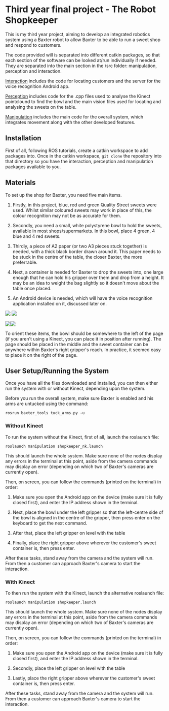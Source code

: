 # Third year final project - The Robot Shopkeeper

This is my third year project, aiming to develop an integrated robotics system using a Baxter robot to allow Baxter to be able to run a sweet shop and respond to customers.

The code provided will is separated into different catkin packages, so that each section of the software can be looked at/run individually if needed. They are separated into the main section in the /src folder: manipulation, perception and interaction.

[Interaction](https://github.com/um10kh/baxter-project/tree/master/src/interaction/src) includes the code for locating customers and the server for the voice recognition Android app.

[Perception](https://github.com/um10kh/baxter-project/tree/master/src/perception/src) includes code for the .cpp files used to analyse the Kinect pointclound to find the bowl and the main vision files used for locating and analysing the sweets on the table.

[Manipulation](https://github.com/um10kh/baxter-project/tree/master/src/manipulation/src) includes the main code for the overall system, which integrates movement along with the other developed features.

## Installation

First of all, following ROS tutorials, create a catkin workspace to add packages into. Once in the catkin workspace, ```git clone``` the repository into that directory so you have the interaction, perception and manipulation packages available to you.

## Materials

To set up the shop for Baxter, you need five main items. 

1. Firstly, in this project, blue, red and green Quality Street sweets were used. Whilst similar coloured sweets may work in place of this, the colour recognition may not be as accurate for them.

2. Secondly, you need a small, white polystyrene bowl to hold the sweets, available in most shops/supermarkets. In this bowl, place 4 green, 4 blue and 4 red sweets.

3. Thirdly, a piece of A2 paper (or two A3 pieces stuck together) is needed, with a thick black border drawn around it. This paper needs to be stuck in the centre of the table, the closer Baxter, the more preferrable.

4. Next, a container is needed for Baxter to drop the sweets into, one large enough that he can hold his gripper over them and drop from a height. It may be an idea to weight the bag slightly so it doesn't move about the table once placed.

5. An Android device is needed, which will have the voice recognition application installed on it, discussed later on.

![](https://github.com/um10kh/baxter-project/blob/master/readmeimages/bowl.jpg) ![](https://github.com/um10kh/baxter-project/blob/master/readmeimages/bag.jpg) 

![](https://github.com/um10kh/baxter-project/blob/master/readmeimages/paper.jpg)![](https://github.com/um10kh/baxter-project/blob/master/readmeimages/orientation.jpg)

To orient these items, the bowl should be somewhere to the left of the page (if you aren't using a Kinect, you can place it in position after running). The page should be placed in the middle and the sweet container can be anywhere within Baxter's right gripper's reach. In practice, it seemed easy to place it on the right of the page.

## User Setup/Running the System

Once you have all the files downloaded and installed, you can then either run the system with or without Kinect, depending upon the system.

Before you run the overall system, make sure Baxter is enabled and his arms are untucked using the command:

```rosrun baxter_tools tuck_arms.py -u```

### Without Kinect

To run the system without the Kinect, first of all, launch the roslaunch file:

```roslaunch manipulation shopkeeper_nk.launch```

This should launch the whole system. Make sure none of the nodes display any errors in the terminal at this point, aside from the camera commands may display an error (depending on which two of Baxter's cameras are currently open).

Then, on screen, you can follow the commands (printed on the terminal) in order:

1. Make sure you open the Android app on the device (make sure it is fully closed first), and enter the IP address shown in the terminal.

2. Next, place the bowl under the left gripper so that the left-centre side of the bowl is aligned in the centre of the gripper, then press enter on the keyboard to get the next command.

3. After that, place the left gripper on level with the table 

4. Finally, place the right gripper above wherever the customer's sweet container is, then press enter.



After these tasks, stand away from the camera and the system will run. From then a customer can approach Baxter's camera to start the interaction.

### With Kinect

To then run the system with the Kinect, launch the alternative roslaunch file:

```roslaunch manipulation shopkeeper.launch```

This should launch the whole system. Make sure none of the nodes display any errors in the terminal at this point, aside from the camera commands may display an error (depending on which two of Baxter's cameras are currently open).

Then, on screen, you can follow the commands (printed on the terminal) in order:

1. Make sure you open the Android app on the device (make sure it is fully closed first), and enter the IP address shown in the terminal.

2. Secondly, place the left gripper on level with the table 

3. Lastly, place the right gripper above wherever the customer's sweet container is, then press enter.

After these tasks, stand away from the camera and the system will run. From then a customer can approach Baxter's camera to start the interaction.
